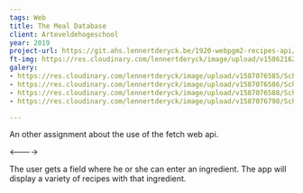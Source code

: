 ```yaml
---
tags: Web
title: The Meal Database
client: Arteveldehogeschool
year: 2019
project-url: https://git.ahs.lennertderyck.be/1920-webpgm2-recipes-api/
ft-img: https://res.cloudinary.com/lennertderyck/image/upload/v1586216279/Schermafbeelding_2020-04-07_om_01.37.40_yu1trd.png
galery:
- https://res.cloudinary.com/lennertderyck/image/upload/v1587076585/Schermafbeelding_2020-04-17_om_00.35.39_tvxjun.png
- https://res.cloudinary.com/lennertderyck/image/upload/v1587076586/Schermafbeelding_2020-04-17_om_00.35.55_zbj393.png
- https://res.cloudinary.com/lennertderyck/image/upload/v1587076588/Schermafbeelding_2020-04-17_om_00.35.27_bkqq3s.png
- https://res.cloudinary.com/lennertderyck/image/upload/v1587076798/Schermafbeelding_2020-04-17_om_00.36.34_pf2fir.png

---
```

An other assignment about the use of the fetch web api.

<---->

The user gets a field where he or she can enter an ingredient. The app will display a variety of recipes with that ingredient.